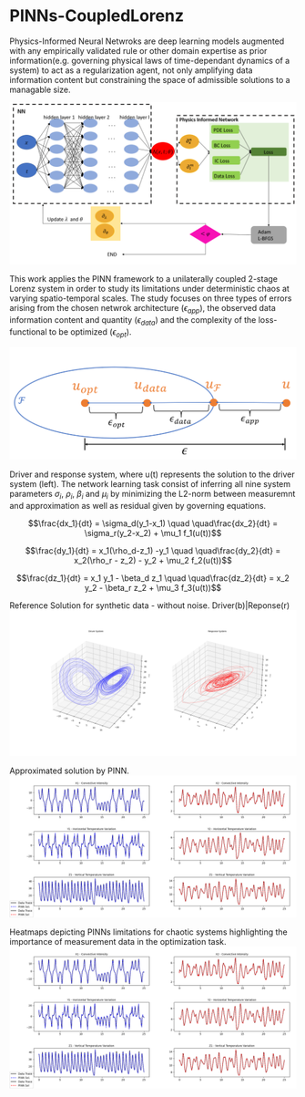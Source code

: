 # PINNs-CoupledLorenz
Physics-Informed Neural Netwroks are deep learning models augmented with any empirically validated rule or 
other domain expertise as prior information(e.g. governing physical laws of time-dependant dynamics of a system)
to act as a regularization agent, not only amplifying data information content but constraining the space of admissible
solutions to a managable size.

![PINNs](/Plots/PINNs.PNG)

This work applies the PINN framework to a unilaterally coupled 2-stage Lorenz system in order to study its limitations
under deterministic chaos at varying spatio-temporal scales. The study focuses on three types of errors arising from
the chosen netwrok architecture ($\epsilon_{app}$), the observed data information content and quantity ($\epsilon_{data}$)
and the complexity of the loss-functional to be optimized ($\epsilon_{opt}$).

![PINNs](/Plots/error_analysis.PNG)

Driver and response system, where u(t) represents the solution to the driver system (left). The network learning task
consist of inferring all nine system parameters $\sigma_i$, $\rho_i$, $\beta_i$ and $\mu_i$ by minimizing the L2-norm
between measuremnt and approximation as well as residual given by governing equations.

$$\frac{dx_1}{dt} = \sigma_d(y_1-x_1) \quad \quad\frac{dx_2}{dt} = \sigma_r(y_2-x_2) + \mu_1 f_1(u(t))$$

$$\frac{dy_1}{dt} = x_1(\rho_d-z_1) -y_1 \quad \quad\frac{dy_2}{dt} = x_2(\rho_r - z_2) - y_2 + \mu_2 f_2(u(t))$$

$$\frac{dz_1}{dt} = x_1 y_1 - \beta_d z_1 \quad \quad\frac{dz_2}{dt} = x_2 y_2 - \beta_r z_2 + \mu_3 f_3(u(t))$$

Reference Solution for synthetic data - without noise. Driver(b)|Reponse(r)
![Reference System - Driver(b) & Response(r)](/CoupledLorenz/General_Plots/Coupled_System_Sol.png)

Approximated solution by PINN.
![PINN(6x128) Solution Accuracy - Driver(b) & Response(r)](/CoupledLorenz/General_Plots/CLI_T256x128.png)

Heatmaps depicting PINNs limitations for chaotic systems highlighting the importance of measurement data in the
optimization task.
![PINN(6x128) Solution Accuracy - Driver(b) & Response(r)](/CoupledLorenz/General_Plots/CLI_T256x128.png)

